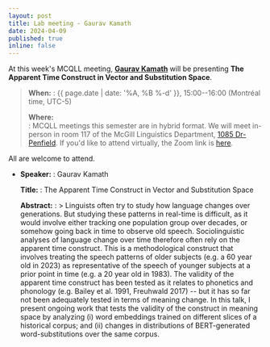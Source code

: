 ```yaml
---
layout: post
title: Lab meeting - Gaurav Kamath
date: 2024-04-09
published: true
inline: false
---
```


At this week's MCQLL meeting, [**Gaurav Kamath**](/people/kamath.gaurav) will
be presenting **The Apparent Time Construct in Vector and Substitution Space**.

> __When:__ 
> : {{ page.date | date: '%A, %B %-d' }}, 15:00--16:00 (Montréal time, UTC-5)
>
> __Where:__  
> : MCQLL meetings this semester are in hybrid format.  We will meet in-person
> in room 117 of the McGill Linguistics Department, [1085
> Dr-Penfield](https://maps.mcgill.ca/?cmp=1&txt=EN&id=Penfield1085). If you'd
> like to attend virtually, the Zoom link is
> [here](https://mcgill.zoom.us/j/85321158610).


All are welcome to attend.

-  __Speaker:__
    : Gaurav Kamath

    __Title:__
    : The Apparent Time Construct in Vector and Substitution Space

    __Abstract:__ 
    : > Linguists often try to study how language changes over generations. But studying these patterns in real-time is difficult, as it would involve either tracking one population group over decades, or somehow going back in time to observe old speech. Sociolinguistic analyses of language change over time therefore often rely on the apparent time construct. This is a methodological construct that involves treating the speech patterns of older subjects (e.g. a 60 year old in 2023) as representative of the speech of younger subjects at a prior point in time (e.g. a 20 year old in 1983). The validity of the apparent time construct has been tested as it relates to phonetics and phonology (e.g. Bailey et al. 1991, Freuhwald 2017) -- but it has so far not been adequately tested in terms of meaning change. In this talk, I present ongoing work that tests the validity of the construct in meaning space by analyzing (i) word embeddings trained on different slices of a historical corpus; and (ii) changes in distributions of BERT-generated word-substitutions over the same corpus.